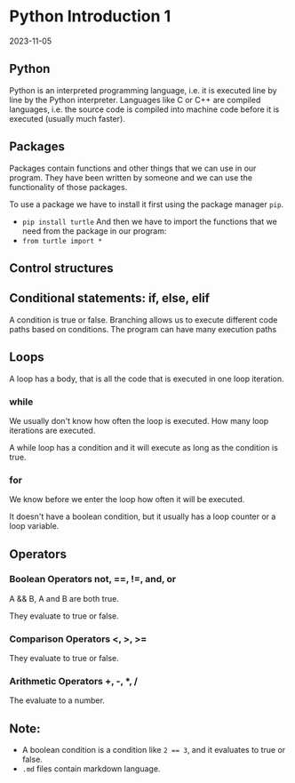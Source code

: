 # Python Introduction 1
2023-11-05

## Python
Python is an interpreted programming language, i.e. it is executed line by line
by the Python interpreter. Languages like C or C++ are compiled languages, i.e. the
source code is compiled into machine code before it is executed (usually much faster).

## Packages
Packages contain functions and other things that we can use in our
program. They have been written by someone and we can use the functionality
of those packages.

To use a package we have to install it first using the package manager `pip`.
- `pip install turtle`
And then we have to import the functions that we need from the package in
our program:
- `from turtle import *`

## Control structures
## Conditional statements: if, else, elif

A condition is true or false. Branching allows us to execute different code paths based on conditions.
The program can have many execution paths

## Loops

A loop has a body, that is all the code that is executed
in one loop iteration.

### while
We usually don't know how often the loop is executed.
How many loop iterations are executed.

A while loop has a condition and it will execute as long
as the condition is true.

### for
We know before we enter the loop how often it will
be executed.

It doesn't have a boolean condition, but it usually has a loop
counter or a loop variable.

## Operators
### Boolean Operators not, ==, !=, and, or
A && B, A and B are both true.

They evaluate to true or false.

### Comparison Operators <, >, >=
They evaluate to true or false.

### Arithmetic Operators +, -, *, /
The evaluate to a number.

## Note:
- A boolean condition is a condition like `2 == 3`, and it evaluates to true or false.
- `.md` files contain markdown language.

